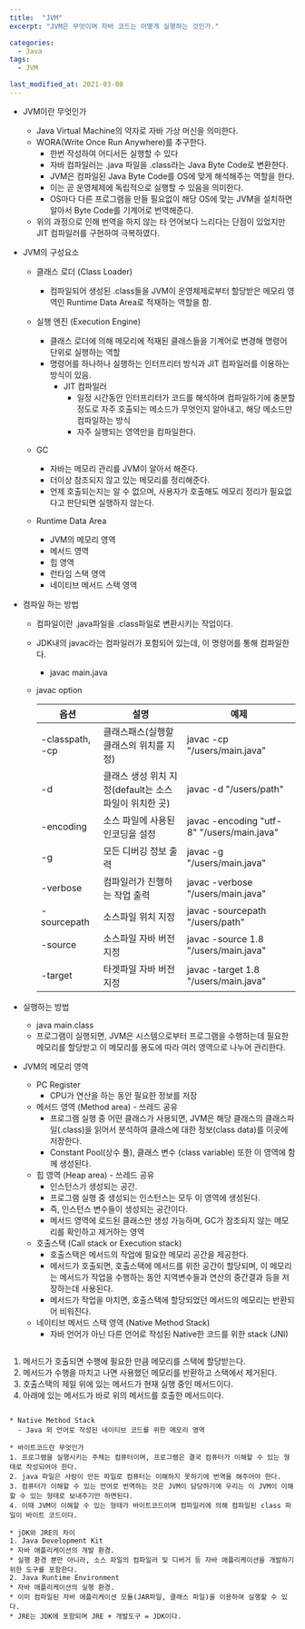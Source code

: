 ```yaml
---
title:  "JVM"
excerpt: "JVM은 무엇이며 자바 코드는 어떻게 실행하는 것인가."

categories:
  - Java
tags:
  - JVM

last_modified_at: 2021-03-08
---
```



* JVM이란 무엇인가
  * Java Virtual Machine의 약자로 자바 가상 머신을 의미한다.
  * WORA(Write Once Run Anywhere)를 추구한다.
    - 한번 작성하여 어디서든 실행할 수 있다
    - 자바 컴파일러는 .java 파일을 .class라는 Java Byte Code로 변환한다. 
    - JVM은 컴파일된 Java Byte Code를 OS에 맞게 해석해주는 역할을 한다.
    - 이는 곧 운영체제에 독립적으로 실행할 수 있음을 의미한다.
    - OS마다 다른 프로그램을 만들 필요없이 해당 OS에 맞는 JVM을 설치하면 알아서 Byte Code를 기계어로 번역해준다.
  * 위의 과정으로 인해 번역을 하지 않는 타 언어보다 느리다는 단점이 있었지만 JIT 컴파일러를 구현하여 극복하였다.

* JVM의 구성요소
  * 클래스 로더 (Class Loader)
    * 컴파일되어 생성된 .class들을 JVM이 운영체제로부터 할당받은 메모리 영역인 Runtime Data Area로 적재하는 역할을 함.

  * 실행 엔진 (Execution Engine)
    * 클래스 로더에 의해 메모리에 적재된 클래스들을 기계어로 변경해 명령어 단위로 실행하는 역할
    * 명령어를 하나하나 실행하는 인터프리터 방식과 JIT 컴파일러를 이용하는 방식이 있음.
      - JIT 컴파일러
        - 일정 시간동안 인터프리터가 코드를 해석하며 컴파일하기에 충분할 정도로 자주 호출되는 메소드가 무엇인지 알아내고, 해당 메소드만 컴파일하는 방식
        - 자주 실행되는 영역만을 컴파일한다.
  * GC
    * 자바는 메모리 관리를 JVM이 알아서 해준다.
    * 더이상 참조되지 않고 있는 메모리를 정리해준다.
    * 언제 호출되는지는 알 수 없으며, 사용자가 호출해도 메모리 정리가 필요없다고 판단되면 실행하지 않는다.
  * Runtime Data Area
    * JVM의 메모리 영역
    * 메서드 영역 
    * 힙 영역
    * 런타임 스택 영역
    * 네이티브 메서드 스택 영역
  

* 컴파일 하는 방법
  * 컴파일이란 .java파일을 .class파일로 변환시키는 작업이다.
  * JDK내의 javac라는 컴파일러가 포함되어 있는데, 이 명령어를 통해 컴파일한다.
    * javac main.java
  * javac option

    |옵션|설명|예제|
    |---|---|---|
    |-classpath, -cp|클래스패스(실행할 클래스의 위치를 지정)|javac -cp "/users/main.java"|
    |-d|클래스 생성 위치 지정(default는 소스파일이 위치한 곳)|javac -d "/users/path"|
    |-encoding|소스 파일에 사용된 인코딩을 설정|javac -encoding "utf-8" "/users/main.java"|
    |-g|모든 디버깅 정보 출력|javac -g "/users/main.java"|
    |-verbose|컴파일러가 진행하는 작업 출력|javac -verbose "/users/main.java"|
    |-sourcepath|소스파일 위치 지정|javac -sourcepath "/users/path"|
    |-source|소스파일 자바 버전 지정|javac -source 1.8 "/users/main.java"|
    |-target|타겟파일 자바 버전 지정|javac -target 1.8 "/users/main.java"|

* 실행하는 방법
  * java main.class
  * 프로그램이 실행되면, JVM은 시스템으로부터 프로그램을 수행하는데 필요한 메모리를 할당받고 이 메모리를 용도에 따라 여러 영역으로 나누어 관리한다.

* JVM의 메모리 영역  
  * PC Register
    - CPU가 연산을 하는 동안 필요한 정보를 저장
  * 메서드 영역 (Method area) - 쓰레드 공유
    - 프로그램 실행 중 어떤 클래스가 사용되면, JVM은 해당 클래스의 클래스파일(.class)을 읽어서 분석하여 클래스에 대한 정보(class data)를 이곳에 저장한다.
    - Constant Pool(상수 풀), 클래스 변수 (class variable) 또한 이 영역에 함께 생성된다.
  * 힙 영역 (Heap area) - 쓰레드 공유
    - 인스턴스가 생성되는 공간.
    - 프로그램 실행 중 생성되는 인스턴스는 모두 이 영역에 생성된다.
    - 즉, 인스턴스 변수들이 생성되는 공간이다.
    - 메서드 영역에 로드된 클래스만 생성 가능하며, GC가 참조되지 않는 메모리를 확인하고 제거하는 영역
  * 호출스택 (Call stack or Execution stack)
    - 호출스택은 메서드의 작업에 필요한 메모리 공간을 제공한다.
    - 메서드가 호출되면, 호출스택에 메서드를 위한 공간이 할당되며, 이 메모리는 메서드가 작업을 수행하는 동안 지역변수들과 연산의 중간결과 등을 저장하는데 사용된다.
    - 메서드가 작업을 마치면, 호출스택에 할당되었던 메서드의 메모리는 반환되어 비워진다.
  * 네이티브 메서드 스택 영역 (Native Method Stack)
    - 자바 언어가 아닌 다른 언어로 작성된 Native한 코드를 위한 stack (JNI) 
  ```
1. 메서드가 호출되면 수행에 필요한 만큼 메모리를 스택에 할당받는다.
2. 메서드가 수행을 마치고 나면 사용했던 메모리를 반환하고 스택에서 제거된다.
3. 호출스택의 제일 위에 있는 메서드가 현재 실행 중인 메서드이다.
4. 아래에 있는 메서드가 바로 위의 메서드를 호출한 메서드이다.
  ```
  
  * Native Method Stack
    - Java 외 언어로 작성된 네이티브 코드를 위한 메모리 영역

* 바이트코드란 무엇인가
1. 프로그램을 실행시키는 주체는 컴퓨터이며, 프로그램은 결국 컴퓨터가 이해할 수 있는 형태로 작성되어야 한다.
2. java 파일은 사람이 만든 파일로 컴퓨터는 이해하지 못하기에 번역을 해주어야 한다.
3. 컴퓨터가 이해할 수 있는 언어로 번역하는 것은 JVM이 담당하기에 우리는 이 JVM이 이해할 수 있는 형태로 보내주기만 하면된다.
4. 이때 JVM이 이해할 수 있는 형태가 바이트코드이며 컴파일러에 의해 컴파일된 class 파일이 바이트 코드이다.

* jDK와 JRE의 차이
1. Java Development Kit
  * 자바 애플리케이션의 개발 환경.
  * 실행 환경 뿐만 아니라, 소스 파일의 컴파일러 및 디버거 등 자바 애플리케이션을 개발하기 위한 도구를 포함한다.
2. Java Runtime Environment
  * 자바 애플리케이션의 실행 환경.
  * 이미 컴파일된 자바 애플리케이션 모듈(JAR파일, 클래스 파일)을 이용하여 실행할 수 있다.
  * JRE는 JDK에 포함되며 JRE + 개발도구 = JDK이다.


